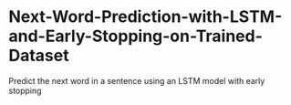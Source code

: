# Next-Word-Prediction-with-LSTM-and-Early-Stopping-on-Trained-Dataset
 Predict the next word in a sentence using an LSTM model with early stopping
